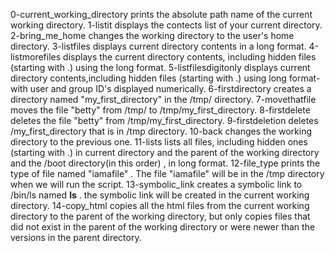 0-current_working_directory prints the absolute path name of the current working directory.
1-listit displays the contects list of your current directory.
2-bring_me_home changes the working directory to the user's home directory.
3-listfiles displays current directory contents in a long format.
4-listmorefiles displays the current directory contents, including hidden files (starting with .) using the long format.
5-listfilesdigitonly displays current directory contents,including hidden files (starting with .)  using long format- with user and group ID's displayed numerically.
6-firstdirectory creates a directory named "my_first_directory" in the /tmp/ directory.
7-movethatfile moves the file "betty" from /tmp/ to /tmp/my_first_directory.
8-firstdelete deletes the file "betty" from  /tmp/my_first_directory.
9-firstdeletion deletes /my_first_directory that is in /tmp directory.
10-back changes the working directory to the previous one.
11-lists lists all files, including hidden ones (starting with .) in current directory and the parent of the working directory and the /boot directory(in this order) , in long format.
12-file_type prints the type of file named "iamafile" . The file "iamafile" will be in the /tmp directory when we will run the script.
13-symbolic_link creates a symbolic link to /bin/ls named __ls__ . the symbolic link will be created in the current working directory.
14-copy_html copies all the html files from the current working directory to the parent of the working directory, but only copies files that did not exist in the parent of the working directory or were newer than the versions in the parent directory.
